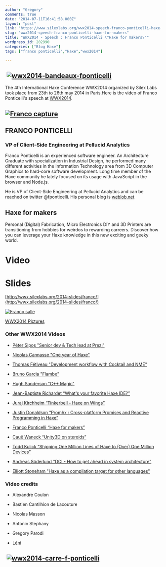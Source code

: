```yaml
---
author: "Gregory"
comments: true
date: "2014-07-11T16:41:58.000Z"
layout: "post"
link: "https://www.silexlabs.org/wwx2014-speech-franco-ponticelli-haxe-for-makers/"
slug: "wwx2014-speech-franco-ponticelli-haxe-for-makers"
title: "WWX2014 - Speech : Franco Ponticelli \"Haxe for makers\""
wordpress_id: 202990
categories: ["Blog Haxe"]
tags: ["franco ponticelli","Haxe","wwx2014"]

---
```

##  [![wwx2014-bandeaux-fponticelli](https://www.silexlabs.org/wp-content/uploads/2014/07/wwx2014-bandeaux-fponticelli.png)](https://www.silexlabs.org/wp-content/uploads/2014/07/wwx2014-bandeaux-fponticelli.png)




The 4th International Haxe Conference WWX2014 organized by Silex Labs took place from 23th to 26th may 2014 in Paris.Here is the video of Franco Ponticelli's speech at [WWX2014](http://wwx.silexlabs.org/2014/).





## [![Franco capture](https://www.silexlabs.org/wp-content/uploads/2014/07/Franco-capture-300x210.jpg)](https://www.silexlabs.org/wp-content/uploads/2014/07/Franco-capture.jpg)




## FRANCO PONTICELLI




### VP of Client-Side Engineering at Pellucid Analytics


Franco Ponticelli is an experienced software engineer. An Architecture Graduate with specialization in Industrial Design, he performed many different activities in the Information Technology area from 3D Computer Graphics to hard-core software development. Long time member of the Haxe community he lately focused on its usage with JavaScript in the browser and Node.js.

He is VP of Client-Side Engineering at Pellucid Analytics and can be reached on twitter @fponticelli. His personal blog is [weblob.net](http://weblob.net/)




## Haxe for makers




Personal (Digital) Fabrication, Micro Electronics DIY and 3D Printers are transitioning from hobbies for weirdos to rewarding carreers. Discover how you can leverage your Haxe knowledge in this new exciting and geeky world.








# Video





# Slides


[http://wwx.silexlabs.org/2014-slides/franco/](http://wwx.silexlabs.org/2014-slides/franco/)

[![Franco salle](https://www.silexlabs.org/wp-content/uploads/2014/07/Franco-salle-687x456.jpg)](https://www.silexlabs.org/wp-content/uploads/2014/07/Franco-salle.jpg)








[WWX2014 Pictures](https://www.flickr.com/photos/120854033@N02/sets/72157644567142547/)


### Other WWX2014 Videos






  * [Péter Sipos "Senior dev & Tech lead at Prezi"](https://www.silexlabs.org/?p=202977)


  * [Nicolas Cannasse "One year of Haxe"](https://www.silexlabs.org/?p=202725)


  * [Thomas Fétiveau "Development workflow with Cocktail and NME"](https://www.silexlabs.org/?p=202751)


  * [Bruno Garcia "Flambe"](https://www.silexlabs.org/?p=202765)


  * [Hugh Sanderson "C++ Magic"](https://www.silexlabs.org/?p=202807)


  * [Jean-Baptiste Richardet “What's your favorite Haxe IDE?”](https://www.silexlabs.org/?p=202957)


  * [Juraj Kirchheim “Tinkerbell - Haxe on Wings”](https://www.silexlabs.org/?p=202939)


  * [Justin Donaldson “Promhx : Cross-platform Promises and Reactive Programming in Haxe”](https://www.silexlabs.org/?p=202971)


  * [Franco Ponticelli “Haxe for makers”](https://www.silexlabs.org/?p=202990)


  * [Cauê Waneck “Unity3D on steroids”](https://www.silexlabs.org/?p=203012)


  * [Todd Kulick “Shipping One Million Lines of Haxe to (Over) One Million Devices”](https://www.silexlabs.org/?p=203004)


  * [Andreas Söderlund "DCI - How to get ahead in system architecture"](https://www.silexlabs.org/?p=203019)


  * [Elliott Stoneham "Haxe as a compilation target for other languages"](https://www.silexlabs.org/?p=202984)










### Video credits






  * Alexandre Coulon


  * Bastien Cantilhion de Lacouture


  * Nicolas Masson


  * Antonin Stephany


  * Gregory Parodi


  * [Léni](http://www.leni.fr/)




##  [![wwx2014-carre-f-ponticelli](https://www.silexlabs.org/wp-content/uploads/2014/07/wwx2014-carre-f-ponticelli-300x300.png)](https://www.silexlabs.org/wp-content/uploads/2014/07/wwx2014-carre-f-ponticelli.png)





